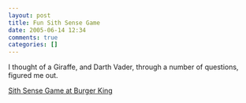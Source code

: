 ```yaml
---
layout: post
title: Fun Sith Sense Game
date: 2005-06-14 12:34
comments: true
categories: []
---
```

I thought of a Giraffe, and Darth Vader, through a number of questions, figured me out.

<a href="http://www.sithsense.com/flash.htm">Sith Sense Game at Burger King</a>
